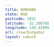```yaml
---
title: BUNGABA
state: NSW
postcode: 2852
latitude: -32.280785
longitude: 149.45909
url: /nsw/bungaba/
layout: suburb
---
```

